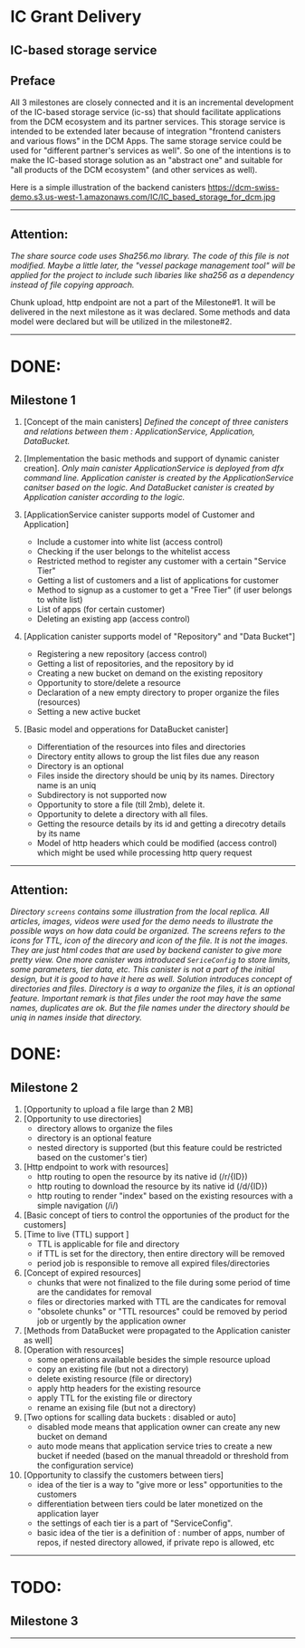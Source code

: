 # IC Grant Delivery
## IC-based storage service

## Preface
All 3 milestones are closely connected and it is an incremental development of the IC-based storage service (ic-ss) that should facilitate applications from the DCM ecosystem and its partner services. This storage service is intended to be extended later because of integration "frontend canisters and various flows" in the DCM Apps. The same storage service could be used for "different partner's services as well". 
So one of the intentions is to make the IC-based storage solution as an "abstract one" and suitable for "all products of the DCM ecosystem" (and other services as well). 

Here is a simple illustration of the backend canisters https://dcm-swiss-demo.s3.us-west-1.amazonaws.com/IC/IC_based_storage_for_dcm.jpg

***
## Attention:
_The share source code uses Sha256.mo library. The code of this file is not modified. Maybe a little later, the "vessel package management tool" will be applied for the project to include such libaries like sha256 as a dependency instead of file copying approach._

Chunk upload, http endpoint are not a part of the Milestone#1. It will be delivered
in the next milestone as it was declared. 
Some methods and data model were declared but will be utilized in the milestone#2.

***
# DONE:
## Milestone 1

1. [Concept of the main canisters]
_Defined the concept of three canisters and relations between them : ApplicationService, Application, DataBucket._

2. [Implementation the basic methods and support of dynamic canister creation].
_Only main canister ApplicationService is deployed from dfx command line. Application canister is created by the ApplicationService canitser based on the logic. And DataBucket canister is created by Application canister according to the logic._

3. [ApplicationService canister supports model of Customer and Application] 
    * Include a customer into white list (access control)
    * Checking if the user belongs to the whitelist access
    * Restricted method to register any customer with a certain "Service Tier"
    * Getting a list of customers and a list of applications for customer
    * Method to signup as a customer to get a "Free Tier" (if user belongs to white list)
    * List of apps (for certain customer)
    * Deleting an existing app (access control)

4. [Application canister supports model of "Repository" and "Data Bucket"]
    * Registering a new repository (access control)
    * Getting a list of repositories, and the repository by id
    * Creating a new bucket on demand on the existing repository
    * Opportunity to store/delete a resource
    * Declaration of a new empty directory to proper organize the files (resources)
    * Setting a new active bucket

5. [Basic model and opperations for DataBucket canister] 
    * Differentiation of the resources into files and directories
    * Directory entity allows to group the list files due any reason
    * Directory is an optional
    * Files inside the directory should be uniq by its  names. Directory name is an uniq
    * Subdirectory is not supported now
    * Opportunity to store a file (till 2mb), delete it.
    * Opportunity to delete a directory with all files.
    * Getting the resource details by its id and getting a direcotry details by its name
    * Model of http headers  which could be modified (access control) which might be used while processing http query request


***
## Attention:
_Directory `screens` contains some illustration from the local replica. All articles, images, videos were used for the demo needs to illustrate the possible ways on how data could be organized. The screens refers to the icons for TTL, icon of the direcory and icon of the file. It is not the images. They are just html codes that are used by backend canister to give more pretty view. One more canister was introduced `SericeConfig` to store limits, some parameters, tier data, etc. This canister is not a part of the initial design, but it is good to have it here as well. Solution introduces concept of directories and files. Directory is a way to organize the files, it is an optional feature. Important remark is that files under the root may have the same names, duplicates are ok. But the file names under the directory should be uniq in names inside that directory._

# DONE:
## Milestone 2 
1. [Opportunity to upload a file large than 2 MB]
2. [Opportunity to use directories]
    * directory allows to organize the files
    * directory is an optional feature
    * nested directory is supported (but this feature could be restricted based on the customer's tier)
3. [Http endpoint to work with resources]
    * http routing to open the resource by its native id (/r/{ID})
    * http routing to download the resource by its native id (/d/{ID})
    * http routing to render "index" based on the existing resources  with a simple navigation (/i/)
4. [Basic concept of tiers to control the opportunies of the product for the customers]
5. [Time to live (TTL) support ]
    * TTL is applicable for file and directory
    * if TTL is set for the directory, then entire directory will be removed
    * period job is responsible to remove all expired files/directories
5. [Concept of expired resources]
    * chunks that were not finalized to the file during some period of time are the candidates for removal
    * files or directories marked with TTL are the candicates for removal
    * "obsolete chunks" or "TTL resources" could be removed by period job or urgently by the application owner
6. [Methods from DataBucket were propagated to the Application canister as well]
7. [Operation with resources]
    * some operations available besides the simple resource upload
    * copy an existing file (but not a directory)
    * delete existing resource (file or directory)
    * apply http headers for the existing resource
    * apply TTL for the existing file or directory
    * rename an exising file (but not a directory)
8. [Two options for scalling data buckets : disabled or auto]
    * disabled mode means that application owner can create any new bucket on demand
    * auto mode means that application service tries to create a new bucket if needed (based on the manual threadold or threshold from the configuration service)
9. [Opportunity to classify the customers between tiers] 
    * idea of the tier is a way to "give more or less" opportunities to the customers
    * differentiation between tiers could be later monetized on the application layer
    * the settings of each tier is a part of "ServiceConfig".
    * basic idea of the tier is a definition of : number of apps, number of repos, if nested directory allowed, if private repo is allowed, etc
  


***

# TODO:
## Milestone 3 

***

